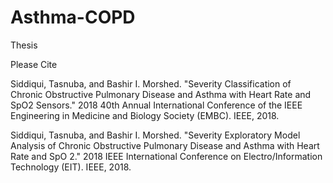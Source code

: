 # Asthma-COPD
Thesis

Please Cite

Siddiqui, Tasnuba, and Bashir I. Morshed. "Severity Classification of Chronic Obstructive Pulmonary Disease and Asthma with Heart Rate and SpO2 Sensors." 2018 40th Annual International Conference of the IEEE Engineering in Medicine and Biology Society (EMBC). IEEE, 2018.

Siddiqui, Tasnuba, and Bashir I. Morshed. "Severity Exploratory Model Analysis of Chronic Obstructive Pulmonary Disease and Asthma with Heart Rate and SpO 2." 2018 IEEE International Conference on Electro/Information Technology (EIT). IEEE, 2018.
